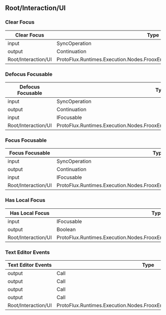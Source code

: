 <!-----------------------------------------------------------------------+
 ! This file has been generated using a script. Do not edit it manually. !
 ! Edit the individual node pages instead.                               !
 +----------------------------------------------------------------------->

## Root/Interaction/UI

### Clear Focus

<!-- ProtofluxNode:start -->
| Clear Focus | Type | Label |
| --- | ---- | ----- |
| input | SyncOperation | * |
| output | Continuation | Next |
| Root/Interaction/UI | ProtoFlux.Runtimes.Execution.Nodes.FrooxEngine.Interaction.Focusing.ClearFocus |  |
<!-- ProtofluxNode:end -->


### Defocus Focusable

<!-- ProtofluxNode:start -->
| Defocus Focusable | Type | Label |
| --- | ---- | ----- |
| input | SyncOperation | * |
| output | Continuation | Next |
| input | IFocusable | Target |
| Root/Interaction/UI | ProtoFlux.Runtimes.Execution.Nodes.FrooxEngine.Interaction.Focusing.DefocusFocusable |  |
<!-- ProtofluxNode:end -->


### Focus Focusable

<!-- ProtofluxNode:start -->
| Focus Focusable | Type | Label |
| --- | ---- | ----- |
| input | SyncOperation | * |
| output | Continuation | Next |
| input | IFocusable | Target |
| Root/Interaction/UI | ProtoFlux.Runtimes.Execution.Nodes.FrooxEngine.Interaction.Focusing.FocusFocusable |  |
<!-- ProtofluxNode:end -->


### Has Local Focus

<!-- ProtofluxNode:start -->
| Has Local Focus | Type | Label |
| --- | ---- | ----- |
| input | IFocusable | Target |
| output | Boolean | * |
| Root/Interaction/UI | ProtoFlux.Runtimes.Execution.Nodes.FrooxEngine.Interaction.Focusing.HasLocalFocus |  |
<!-- ProtofluxNode:end -->


### Text Editor Events

<!-- ProtofluxNode:start -->
| Text Editor Events | Type | Label |
| --- | ---- | ----- |
| output | Call | EditingStarted |
| output | Call | EditingChanged |
| output | Call | EditingFinished |
| output | Call | SubmitPressed |
| Root/Interaction/UI | ProtoFlux.Runtimes.Execution.Nodes.FrooxEngine.Interaction.TextEditorEvents |  |
<!-- ProtofluxNode:end -->


